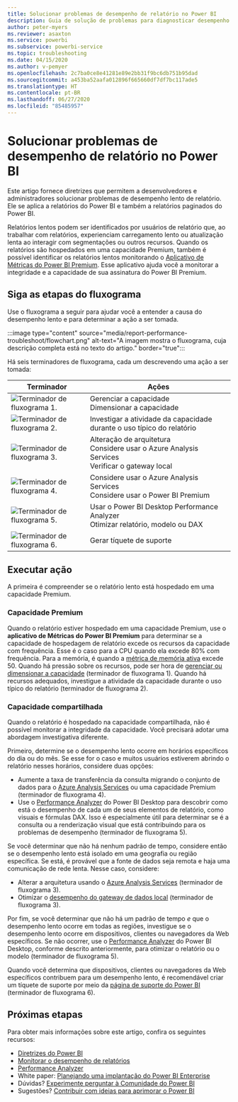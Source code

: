 ```yaml
---
title: Solucionar problemas de desempenho de relatório no Power BI
description: Guia de solução de problemas para diagnosticar desempenho lento de relatório no Power BI.
author: peter-myers
ms.reviewer: asaxton
ms.service: powerbi
ms.subservice: powerbi-service
ms.topic: troubleshooting
ms.date: 04/15/2020
ms.author: v-pemyer
ms.openlocfilehash: 2c7ba0ce8e41281e89e2bb31f9bc6db751b95dad
ms.sourcegitcommit: a453ba52aafa012896f665660df7df7bc117ade5
ms.translationtype: HT
ms.contentlocale: pt-BR
ms.lasthandoff: 06/27/2020
ms.locfileid: "85485957"
---
```

# <a name="troubleshoot-report-performance-in-power-bi"></a>Solucionar problemas de desempenho de relatório no Power BI

Este artigo fornece diretrizes que permitem a desenvolvedores e administradores solucionar problemas de desempenho lento de relatório. Ele se aplica a relatórios do Power BI e também a relatórios paginados do Power BI.

Relatórios lentos podem ser identificados por usuários de relatório que, ao trabalhar com relatórios, experienciam carregamento lento ou atualização lenta ao interagir com segmentações ou outros recursos. Quando os relatórios são hospedados em uma capacidade Premium, também é possível identificar os relatórios lentos monitorando o [Aplicativo de Métricas do Power BI Premium](../admin/service-admin-premium-monitor-capacity.md). Esse aplicativo ajuda você a monitorar a integridade e a capacidade de sua assinatura do Power BI Premium.

## <a name="follow-flowchart-steps"></a>Siga as etapas do fluxograma

Use o fluxograma a seguir para ajudar você a entender a causa do desempenho lento e para determinar a ação a ser tomada.

:::image type="content" source="media/report-performance-troubleshoot/flowchart.png" alt-text="A imagem mostra o fluxograma, cuja descrição completa está no texto do artigo." border="true":::

Há seis terminadores de fluxograma, cada um descrevendo uma ação a ser tomada:

|Terminador|Ações|
|---------|---------|
|![Terminador de fluxograma 1.](media/common/icon-01-red-30x30.png)|Gerenciar a capacidade<br />Dimensionar a capacidade |
|![Terminador de fluxograma 2.](media/common/icon-02-red-30x30.png)|Investigar a atividade da capacidade durante o uso típico do relatório|
|![Terminador de fluxograma 3.](media/common/icon-03-red-30x30.png)|Alteração de arquitetura<br />Considere usar o Azure Analysis Services<br />Verificar o gateway local|
|![Terminador de fluxograma 4.](media/common/icon-04-red-30x30.png)|Considere usar o Azure Analysis Services<br />Considere usar o Power BI Premium|
|![Terminador de fluxograma 5.](media/common/icon-05-red-30x30.png)|Usar o Power BI Desktop Performance Analyzer<br />Otimizar relatório, modelo ou DAX|
|![Terminador de fluxograma 6.](media/common/icon-06-red-30x30.png)|Gerar tíquete de suporte|

## <a name="take-action"></a>Executar ação

A primeira é compreender se o relatório lento está hospedado em uma capacidade Premium.

### <a name="premium-capacity"></a>Capacidade Premium

Quando o relatório estiver hospedado em uma capacidade Premium, use o **aplicativo de Métricas do Power BI Premium** para determinar se a capacidade de hospedagem de relatório excede os recursos da capacidade com frequência. Esse é o caso para a CPU quando ela excede 80% com frequência. Para a memória, é quando a [métrica de memória ativa](../admin/service-premium-metrics-app.md#the-active-memory-metric) excede 50. Quando há pressão sobre os recursos, pode ser hora de [gerenciar ou dimensionar a capacidade](../admin/service-admin-premium-manage.md) (terminador de fluxograma 1). Quando há recursos adequados, investigue a atividade da capacidade durante o uso típico do relatório (terminador de fluxograma 2).

### <a name="shared-capacity"></a>Capacidade compartilhada

Quando o relatório é hospedado na capacidade compartilhada, não é possível monitorar a integridade da capacidade. Você precisará adotar uma abordagem investigativa diferente.

Primeiro, determine se o desempenho lento ocorre em horários específicos do dia ou do mês. Se esse for o caso e muitos usuários estiverem abrindo o relatório nesses horários, considere duas opções:

- Aumente a taxa de transferência da consulta migrando o conjunto de dados para o [Azure Analysis Services](/azure/analysis-services/analysis-services-overview) ou uma capacidade Premium (terminador de fluxograma 4).
- Use o [Performance Analyzer](../create-reports/desktop-performance-analyzer.md) do Power BI Desktop para descobrir como está o desempenho de cada um de seus elementos de relatório, como visuais e fórmulas DAX. Isso é especialmente útil para determinar se é a consulta ou a renderização visual que está contribuindo para os problemas de desempenho (terminador de fluxograma 5).

Se você determinar que não há nenhum padrão de tempo, considere então se o desempenho lento está isolado em uma geografia ou região específica. Se está, é provável que a fonte de dados seja remota e haja uma comunicação de rede lenta. Nesse caso, considere:

- Alterar a arquitetura usando o [Azure Analysis Services](/azure/analysis-services/analysis-services-overview) (terminador de fluxograma 3).
- Otimizar o [desempenho do gateway de dados local](/data-integration/gateway/service-gateway-performance) (terminador de fluxograma 3).

Por fim, se você determinar que não há um padrão de tempo _e_ que o desempenho lento ocorre em todas as regiões, investigue se o desempenho lento ocorre em dispositivos, clientes ou navegadores da Web específicos. Se não ocorrer, use o [Performance Analyzer](../create-reports/desktop-performance-analyzer.md) do Power BI Desktop, conforme descrito anteriormente, para otimizar o relatório ou o modelo (terminador de fluxograma 5).

Quando você determina que dispositivos, clientes ou navegadores da Web específicos contribuem para um desempenho lento, é recomendável criar um tíquete de suporte por meio da [página de suporte do Power BI](https://powerbi.microsoft.com/support/) (terminador de fluxograma 6).

## <a name="next-steps"></a>Próximas etapas

Para obter mais informações sobre este artigo, confira os seguintes recursos:

- [Diretrizes do Power BI](index.yml)
- [Monitorar o desempenho de relatórios](monitor-report-performance.md)
- [Performance Analyzer](../create-reports/desktop-performance-analyzer.md)
- White paper: [Planejando uma implantação do Power BI Enterprise](https://go.microsoft.com/fwlink/?linkid=2057861)
- Dúvidas? [Experimente perguntar à Comunidade do Power BI](https://community.powerbi.com/)
- Sugestões? [Contribuir com ideias para aprimorar o Power BI](https://ideas.powerbi.com/)
